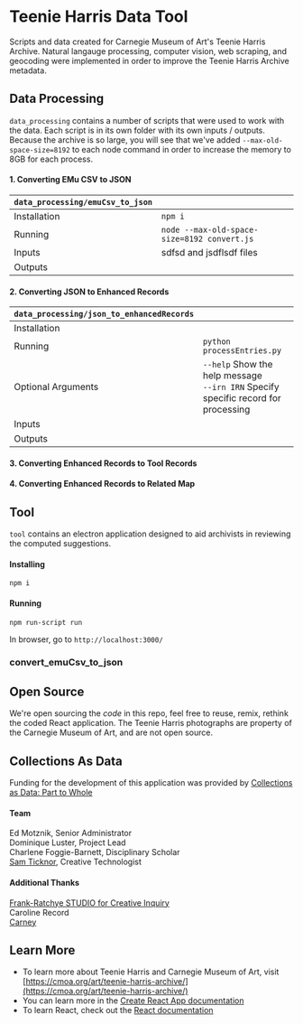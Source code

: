 # Teenie Harris Data Tool

Scripts and data created for Carnegie Museum of Art's Teenie Harris Archive. Natural langauge processing, computer vision, web scraping, and geocoding were implemented in order to improve the Teenie Harris Archive metadata. 

## Data Processing

`data_processing` contains a number of scripts that were used to work with the data. Each script is in its own folder with its own inputs / outputs. Because the archive is so large, you will see that we've added `--max-old-space-size=8192` to each node command in order to increase the memory to 8GB for each process. 

#### 1. Converting EMu CSV to JSON

| `data_processing/emuCsv_to_json` |  |
|--------------|---------------------------|
| Installation | `npm i`                   |
| Running      | `node --max-old-space-size=8192 convert.js`|
| Inputs       | sdfsd and jsdflsdf files  |
| Outputs      |                           |

#### 2. Converting JSON to Enhanced Records

| `data_processing/json_to_enhancedRecords` |  |
|--------------|---------------------------|
| Installation |                  |
| Running      | `python processEntries.py`|
| Optional Arguments | `--help` Show the help message <br> `--irn IRN`  Specify specific record for processing |
| Inputs       |   |
| Outputs      |   |

#### 3. Converting Enhanced Records to Tool Records

#### 4. Converting Enhanced Records to Related Map


## Tool

`tool` contains an electron application designed to aid archivists in reviewing the computed suggestions. 

#### Installing
```npm i```

#### Running
```npm run-script run```

In browser, go to ```http://localhost:3000/```


### convert_emuCsv_to_json

## Open Source

We're open sourcing the *code* in this repo, feel free to reuse, remix, rethink the coded React application. The Teenie Harris photographs are property of the Carnegie Museum of Art, and are not open source.

## Collections As Data

Funding for the development of this application was provided by [Collections as Data: Part to Whole](https://collectionsasdata.github.io/part2whole/)

#### Team
Ed Motznik, Senior Administrator <br/>
Dominique Luster, Project Lead <br/>
Charlene Foggie-Barnett, Disciplinary Scholar <br/>
[Sam Ticknor](https://samt.work), Creative Technologist <br/>

#### Additional Thanks 
[Frank-Ratchye STUDIO for Creative Inquiry](https://github.com/CreativeInquiry) <br/>
Caroline Record <br/>
[Carney](https://carney.co/) <br />


## Learn More
* To learn more about Teenie Harris and Carnegie Museum of Art, visit [https://cmoa.org/art/teenie-harris-archive/](https://cmoa.org/art/teenie-harris-archive/)
* You can learn more in the [Create React App documentation](https://facebook.github.io/create-react-app/docs/getting-started)
* To learn React, check out the [React documentation](https://reactjs.org/)

